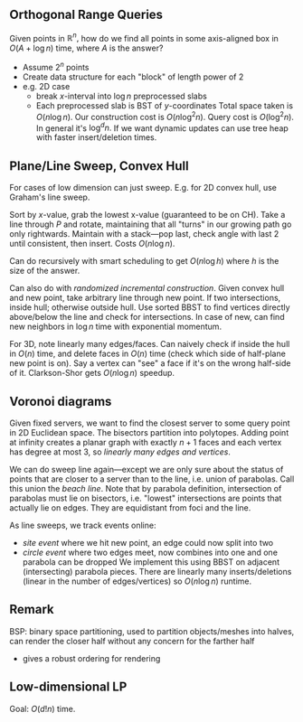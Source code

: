 ## Orthogonal Range Queries
Given points in $\mathbb{R}^{n},$ how do we find all points in some axis-aligned box in $O(A+\log n)$ time, where $A$ is the answer?

- Assume $2^{n}$ points
- Create data structure for each "block" of length power of 2
- e.g. 2D case
	- break $x$-interval into $\log n$ preprocessed slabs
	- Each preprocessed slab is BST of $y$-coordinates
Total space taken is $O(n\log n).$ Our construction cost is $O(n\log ^{2}n).$ Query cost is $O(\log ^{2}n).$ In general it's $\log ^{d}n.$ If we want dynamic updates can use tree heap with faster insert/deletion times.
## Plane/Line Sweep, Convex Hull
For cases of low dimension can just sweep. E.g. for 2D convex hull, use Graham's line sweep.

Sort by $x$-value, grab the lowest x-value (guaranteed to be on CH). Take a line through $P$ and rotate, maintaining that all "turns" in our growing path go only rightwards. Maintain with a stack—pop last, check angle with last 2 until consistent, then insert. Costs $O(n\log n).$

Can do recursively with smart scheduling to get $O(n\log h)$ where $h$ is the size of the answer.

Can also do with *randomized incremental construction*. Given convex hull and new point, take arbitrary line through new point. If two intersections, inside hull; otherwise outside hull. Use sorted BBST to find vertices directly above/below the line and check for intersections. In case of new, can find new neighbors in $\log n$ time with exponential momentum.

For 3D, note linearly many edges/faces. Can naively check if inside the hull in $O(n)$ time, and delete faces in $O(n)$ time (check which side of half-plane new point is on). Say a vertex can "see" a face if it's on the wrong half-side of it. Clarkson-Shor gets $O(n\log n)$ speedup.
## Voronoi diagrams
Given fixed servers, we want to find the closest server to some query point in 2D Euclidean space. The bisectors partition into polytopes. Adding point at infinity creates a planar graph with exactly $n+1$ faces and each vertex has degree at most 3, so *linearly many edges and vertices*.

We can do sweep line again—except we are only sure about the status of points that are closer to a server than to the line, i.e. union of parabolas. Call this union the *beach line*. Note that by parabola definition, intersection of parabolas must lie on bisectors, i.e. "lowest" intersections are points that actually lie on edges. They are equidistant from foci and the line.

As line sweeps, we track events online:
- *site event* where we hit new point, an edge could now split into two
- *circle event* where two edges meet, now combines into one and one parabola can be dropped
We implement this using BBST on adjacent (intersecting) parabola pieces. There are linearly many inserts/deletions (linear in the number of edges/vertices) so $O(n\log n)$ runtime.
## Remark
BSP: binary space partitioning, used to partition objects/meshes into halves, can render the closer half without any concern for the farther half
- gives a robust ordering for rendering
## Low-dimensional LP
Goal: $O(d!n)$ time.

